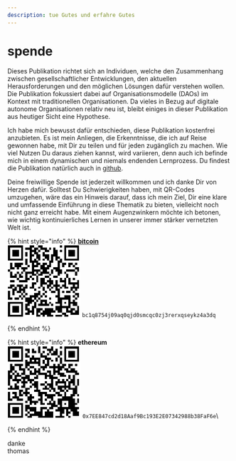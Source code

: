 ```yaml
---
description: tue Gutes und erfahre Gutes
---
```


# spende

Dieses Publikation richtet sich an Individuen, welche den Zusammenhang zwischen gesellschaftlicher Entwicklungen, den aktuellen Herausforderungen und den möglichen Lösungen dafür verstehen wollen. Die Publikation fokussiert dabei auf Organisationsmodelle (DAOs) im Kontext mit traditionellen Organisationen. Da vieles in Bezug auf digitale autonome Organisationen relativ neu ist, bleibt einiges in dieser Publikation aus heutiger Sicht eine Hypothese.

Ich habe mich bewusst dafür entschieden, diese Publikation kostenfrei anzubieten. Es ist mein Anliegen, die Erkenntnisse, die ich auf Reise gewonnen habe, mit Dir zu teilen und für jeden zugänglich zu machen. Wie viel Nutzen Du daraus ziehen kannst, wird variieren, denn auch ich befinde mich in einem dynamischen und niemals endenden Lernprozess. Du findest die Publikation natürlich auch in [github](https://github.com/DAOminds/book).

Deine freiwillige Spende ist jederzeit willkommen und ich danke Dir von Herzen dafür. Solltest Du Schwierigkeiten haben, mit QR-Codes umzugehen, wäre das ein Hinweis darauf, dass ich mein Ziel, Dir eine klare und umfassende Einführung in diese Thematik zu bieten, vielleicht noch nicht ganz erreicht habe. Mit einem Augenzwinkern möchte ich betonen, wie wichtig kontinuierliches Lernen in unserer immer stärker vernetzten Welt ist.



{% hint style="info" %}
[**bitcoin**](https://www.blockchain.com/explorer/addresses/btc/bc1q8754j09aq0qjd0smcqc0zj3rerxqseykz4a3dq)\
![](<.gitbook/assets/Screenshot 2023-07-12 at 10.21.24 (1).png>) `bc1q8754j09aq0qjd0smcqc0zj3rerxqseykz4a3dq`


{% endhint %}

{% hint style="info" %}
**ethereum**\
![](<.gitbook/assets/Screenshot 2023-07-12 at 10.20.22 (2).png>) `0x7EE847cd2d18Aaf9Bc193E2E07342988b38FaF6e`\

{% endhint %}



danke\
thomas
